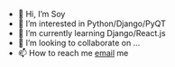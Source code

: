 - 👋 Hi, I’m Soy
- 👀 I’m interested in Python/Django/PyQT
- 🌱 I’m currently learning Django/React.js
- 💞️ I’m looking to collaborate on ...
- 📫 How to reach me <a href='mailto:shinysoy@gmail.com'>email</a> me

<!---
sunikko/sunikko is a ✨ special ✨ repository because its `README.md` (this file) appears on your GitHub profile.
You can click the Preview link to take a look at your changes.
--->
